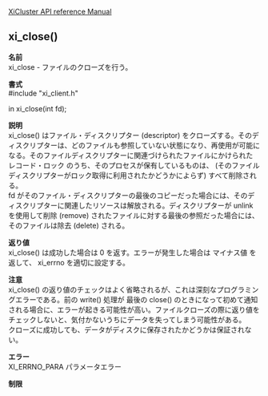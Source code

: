 [XiCluster API reference Manual](https://github.com/takakusaki/XiCluster/blob/master/doc/API.md)  

## xi_close()
  
**名前**  
  xi_close - ファイルのクローズを行う。
  
**書式**  
  #include "xi_client.h"  
  
  in xi_close(int fd);  
  
**説明**  
 xi_close()  はファイル・ディスクリプター (descriptor) をクローズする。そのディスクリプターは、どのファイルも参照していない状態になり、再使用が可能になる。そのファイルディスクリプターに関連づけられたファイルにかけられた レコード・ロック のうち、そのプロセスが保有しているものは、 (そのファイルディスクリプターがロック取得に利用されたかどうかによらず) すべて削除される。  
fd がそのファイル・ディスクリプターの最後のコピーだった場合には、そのディスクリプターに関連したリソースは解放される。ディスクリプターが unlink を使用して削除 (remove) されたファイルに対する最後の参照だった場合には、そのファイルは除去 (delete) される。  
  
**返り値**  
  xi_close() は成功した場合は 0 を返す。エラーが発生した場合は マイナス値 を返して、 xi_errno を適切に設定する。  
  
**注意**  
  xi_close() の返り値のチェックはよく省略されるが、これは深刻なプログラミングエラーである。前の write() 処理が 最後の close() のときになって初めて通知される場合に、エラーが起きる可能性が高い。ファイルクローズの際に返り値をチェックしないと、気付かないうちにデータを失ってしまう可能性がある。  
クローズに成功しても、データがディスクに保存されたかどうかは保証されない。  
  
**エラー**  
  XI_ERRNO_PARA   パラメータエラー  
  
**制限**  
  


